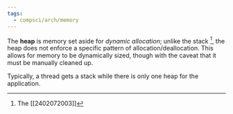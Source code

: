 ```yaml
---
tags:
  - compsci/arch/memory
---
```

The **heap** is memory set aside for *dynamic allocation*; unlike the stack [^1], the heap does not enforce a specific pattern of allocation/deallocation. This allows for memory to be dynamically sized, though with the caveat that it must be manually cleaned up. 

Typically, a thread gets a stack while there is only one heap for the application.

[^1]: The [[2402072003]]